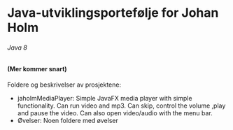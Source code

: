 # Java-utviklingsportefølje for Johan Holm
###### Java 8

#### (Mer kommer snart)

Foldere og beskrivelser av prosjektene:

* jaholmMediaPlayer: Simple JavaFX media player with simple functionality. Can run video and mp3. Can skip, control the volume ,play and pause the video. Can also open video/audio with the menu bar. 
* Øvelser: Noen foldere med øvelser

